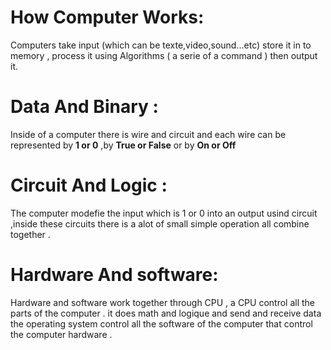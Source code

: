 
# How Computer Works:

Computers take input (which can be texte,video,sound...etc) store it in to memory , process it using Algorithms ( a serie of a command ) then output it.

# Data And Binary :

Inside of a computer there is wire and circuit and each wire can be represented by **1 or 0** ,by **True or False** or by **On or Off**


# Circuit And Logic :

The computer modefie the input which is 1 or 0 into an output usind circuit ,inside these circuits there is a alot of small simple operation all combine together .

# Hardware And software:

Hardware and software work together through CPU , a CPU control all the parts of the computer . it does math and logique and send and receive data 
the operating system control all the software of the computer that control the computer hardware .

